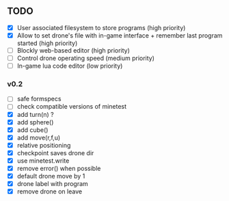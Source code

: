 ## TODO

- [x] User associated filesystem to store programs (high priority)
- [x] Allow to set drone's file with in-game interface + remember last program started (high priority)
- [ ] Blockly web-based editor (high priority)
- [ ] Control drone operating speed (medium priority)
- [ ] In-game lua code editor (low priority)

### v0.2

- [ ] safe formspecs
- [ ] check compatible versions of minetest
- [x] add turn(n) ?
- [x] add sphere()
- [x] add cube()
- [x] add move(r,f,u)
- [x] relative positioning
- [x] checkpoint saves drone dir
- [x] use minetest.write
- [x] remove error() when possible
- [x] default drone move by 1
- [x] drone label with program
- [x] remove drone on leave